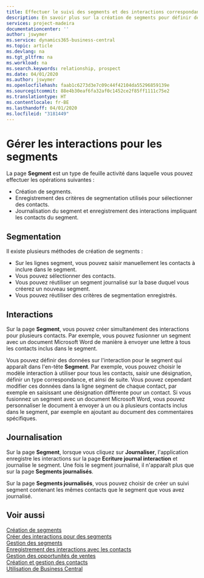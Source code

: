 ```yaml
---
title: Effectuer le suivi des segments et des interactions correspondantes| Microsoft Docs
description: En savoir plus sur la création de segments pour définir des groupes de contacts et spécifier des interactions pour des segments.
services: project-madeira
documentationcenter: ''
author: jswymer
ms.service: dynamics365-business-central
ms.topic: article
ms.devlang: na
ms.tgt_pltfrm: na
ms.workload: na
ms.search.keywords: relationship, prospect
ms.date: 04/01/2020
ms.author: jswymer
ms.openlocfilehash: faab1c6273d3e7c09c44f42104da55296859139e
ms.sourcegitcommit: 88e4b30eaf6fa32af0c1452ce2f85ff1111c75e2
ms.translationtype: HT
ms.contentlocale: fr-BE
ms.lasthandoff: 04/01/2020
ms.locfileid: "3181449"
---
```

# <a name="manage-interactions-for-segments"></a>Gérer les interactions pour les segments
La page **Segment** est un type de feuille activité dans laquelle vous pouvez effectuer les opérations suivantes :

* Création de segments.
* Enregistrement des critères de segmentation utilisés pour sélectionner des contacts.
* Journalisation du segment et enregistrement des interactions impliquant les contacts du segment.

## <a name="segmenting"></a>Segmentation
Il existe plusieurs méthodes de création de segments :

* Sur les lignes segment, vous pouvez saisir manuellement les contacts à inclure dans le segment.
* Vous pouvez sélectionner des contacts.
* Vous pouvez réutiliser un segment journalisé sur la base duquel vous créerez un nouveau segment.
* Vous pouvez réutiliser des critères de segmentation enregistrés.

## <a name="interactions"></a>Interactions
Sur la page **Segment**, vous pouvez créer simultanément des interactions pour plusieurs contacts. Par exemple, vous pouvez fusionner un segment avec un document Microsoft Word de manière à envoyer une lettre à tous les contacts inclus dans le segment.

Vous pouvez définir des données sur l'interaction pour le segment qui apparaît dans l'en-tête **Segment**. Par exemple, vous pouvez choisir le modèle interaction à utiliser pour tous les contacts, saisir une désignation, définir un type correspondance, et ainsi de suite. Vous pouvez cependant modifier ces données dans la ligne segment de chaque contact, par exemple en saisissant une désignation différente pour un contact. Si vous fusionnez un segment avec un document Microsoft Word, vous pouvez personnaliser le document à envoyer à un ou à plusieurs contacts inclus dans le segment, par exemple en ajoutant au document des commentaires spécifiques.

## <a name="logging"></a>Journalisation
Sur la page **Segment**, lorsque vous cliquez sur **Journaliser**, l'application enregistre les interactions sur la page **Ecriture journal interaction** et journalise le segment. Une fois le segment journalisé, il n'apparaît plus que sur la page **Segments journalisés**.

Sur la page **Segments journalisés**, vous pouvez choisir de créer un suivi segment contenant les mêmes contacts que le segment que vous avez journalisé.

## <a name="see-also"></a>Voir aussi
[Création de segments](marketing-how-create-segment.md)  
[Créer des interactions pour des segments](marketing-how-create-interactions.md)  
[Gestion des segments](marketing-segments.md)  
[Enregistrement des interactions avec les contacts](marketing-interactions.md)  
[Gestion des opportunités de ventes](marketing-manage-sales-opportunities.md)  
[Création et gestion des contacts](marketing-contacts.md)  
[Utilisation de Business Central](ui-work-product.md)
